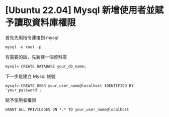 # [Ubuntu 22.04] Mysql 新增使用者並賦予讀取資料庫權限

首先先用指令連接到 mysql

```shell
mysql -u root -p
```

有需要的話，先新建一個資料庫

```shell
mysql> CREATE DATABASE your_db_name;
```


下一步是建立 Mysql 帳號
```shell
mysql> CREATE USER your_user_name@localhost IDENTIFIED BY 'your_password';
```

賦予使用者權限
```shell
GRANT ALL PRIVILEGES ON *.* TO your_user_name@localhost
```



